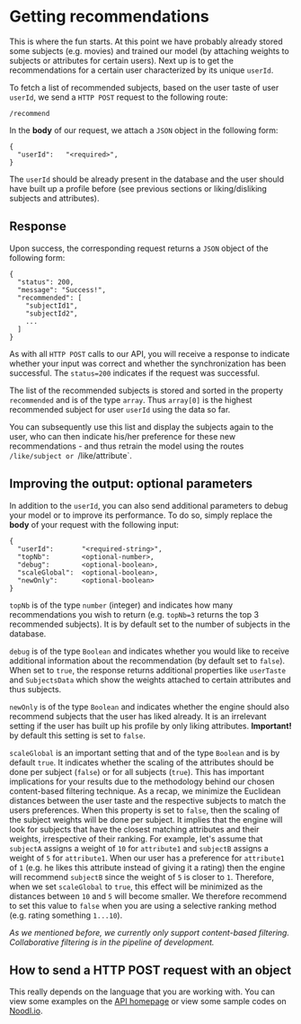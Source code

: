 # Getting recommendations

This is where the fun starts. At this point we have probably already stored some subjects (e.g. movies) and trained our model (by attaching weights to subjects or attributes for certain users). Next up is to get the recommendations for a certain user characterized by its unique `userId`.

To fetch a list of recommended subjects, based on the user taste of user `userId`, we send a `HTTP POST` request to the following route:

```
/recommend
```

In the **body** of our request, we attach a `JSON` object in the following form:

```
{
  "userId":   "<required>",
}
```

The `userId` should be already present in the database and the user should have built up a profile before (see previous sections or liking/disliking subjects and attributes).

## Response

Upon success, the corresponding request returns a `JSON` object of the following form:

```
{
  "status": 200,
  "message": "Success!",
  "recommended": [
    "subjectId1",
    "subjectId2",
    ...
  ]
}
```

As with all `HTTP POST` calls to our API, you will receive a response to indicate whether your input was correct and whether the synchronization has been successful. The `status=200` indicates if the request was successful.

The list of the recommended subjects is stored and sorted in the property `recommended` and is of the type `array`. Thus `array[0]` is the highest recommended subject for user `userId` using the data so far.

You can subsequently use this list and display the subjects again to the user, who can then indicate his/her preference for these new recommendations - and thus retrain the model using the routes `/like/subject or `/like/attribute`.

## Improving the output: optional parameters

In addition to the `userId`, you can also send additional parameters to debug your model or to improve its performance. To do so, simply replace the **body** of your request with the following input:

```
{
  "userId":       "<required-string>",
  "topNb":        <optional-number>,
  "debug":        <optional-boolean>,
  "scaleGlobal":  <optional-boolean>,
  "newOnly":      <optional-boolean>
}
```

`topNb` is of the type `number` (integer) and indicates how many recommendations you wish to return (e.g. `topNb=3` returns the top 3 recommended subjects). It is by default set to the number of subjects in the database.

`debug` is of the type `Boolean` and indicates whether you would like to receive additional information about the recommendation (by default set to `false`). When set to `true`, the response returns additional properties like `userTaste` and `SubjectsData` which show the weights attached to certain attributes and thus subjects.

`newOnly` is of the type `Boolean` and indicates whether the engine should also recommend subjects that the user has liked already. It is an irrelevant setting if the user has built up his profile by only liking attributes. **Important!** by default this setting is set to `false`.

`scaleGlobal` is an important setting that and of the type `Boolean` and is by default `true`. It indicates whether the scaling of the attributes should be done per subject (`false`) or for all subjects (`true`). This has important implications for your results due to the methodology behind our chosen content-based filtering technique. As a recap, we minimize the Euclidean distances between the user taste and the respective subjects to match the users preferences. When this property is set to `false`, then the scaling of the subject weights will be done per subject. It implies that the engine will look for subjects that have the closest matching attributes and their weights, irrespective of their ranking. For example, let's assume that `subjectA` assigns a weight of `10` for `attribute1` and `subjectB` assigns a weight of `5` for `attribute1`. When our user has a preference for `attribute1` of `1` (e.g. he likes this attribute instead of giving it a rating) then the engine will recommend `subjectB` since the weight of `5` is closer to `1`. Therefore, when we set `scaleGlobal` to `true`, this effect will be minimized as the distances between `10` and `5` will become smaller. We therefore recommend to set this value to `false` when you are using a selective ranking method (e.g. rating something `1...10`).

*As we mentioned before, we currently only support content-based filtering. Collaborative filtering is in the pipeline of development.*

## How to send a HTTP POST request with an object

This really depends on the language that you are working with. You can view some examples on the [API homepage](https://mashape.com) or view some sample codes on [Noodl.io](https://www.noodl.io).
